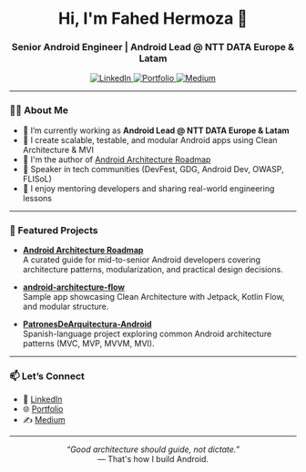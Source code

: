 <h1 align="center">Hi, I'm Fahed Hermoza 👋</h1>

<h3 align="center">Senior Android Engineer | Android Lead @ NTT DATA Europe & Latam</h3>

<p align="center">
  <a href="https://linkedin.com/in/fahedhermoza" target="_blank">
    <img src="https://img.shields.io/badge/LinkedIn-blue?style=flat&logo=linkedin" alt="LinkedIn" />
  </a>
  <a href="https://fahedhermoza.github.io" target="_blank">
    <img src="https://img.shields.io/badge/Portfolio-24292E?style=flat&logo=githubpages&logoColor=white" alt="Portfolio" />
  </a>
  <a href="https://medium.com/@fahedhermoza" target="_blank">
    <img src="https://img.shields.io/badge/Medium-12100E?style=flat&logo=medium&logoColor=white" alt="Medium" />
  </a>
</p>

---

### 👨‍💻 About Me

- 🔭 I’m currently working as **Android Lead @ NTT DATA Europe & Latam**
- 🧭 I create scalable, testable, and modular Android apps using Clean Architecture & MVI
- 📘 I'm the author of [Android Architecture Roadmap](https://github.com/fahedhermoza/Android-Architecture-Roadmap)
- 🎤 Speaker in tech communities (DevFest, GDG, Android Dev, OWASP, FLISoL)
- 🧠 I enjoy mentoring developers and sharing real-world engineering lessons

---

### 📌 Featured Projects

- [**Android Architecture Roadmap**](https://github.com/fahedhermoza/Android-Architecture-Roadmap)  
  A curated guide for mid-to-senior Android developers covering architecture patterns, modularization, and practical design decisions.

- [**android-architecture-flow**](https://github.com/fahedhermoza/android-architecture-flow)  
  Sample app showcasing Clean Architecture with Jetpack, Kotlin Flow, and modular structure.

- [**PatronesDeArquitectura-Android**](https://github.com/fahedhermoza/PatronesDeArquitectura-Android)  
  Spanish-language project exploring common Android architecture patterns (MVC, MVP, MVVM, MVI).

---

### 📫 Let’s Connect

- 💼 [LinkedIn](https://linkedin.com/in/fahedhermoza)  
- 🌐 [Portfolio](https://fahedhermoza.github.io)  
- ✍️ [Medium](https://medium.com/@fahedhermoza)

---

<p align="center">
  <em>“Good architecture should guide, not dictate.”</em><br>
  — That's how I build Android.
</p>



